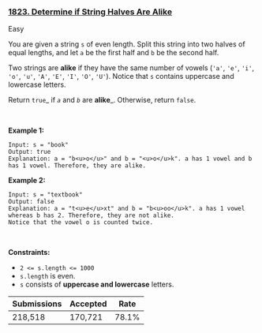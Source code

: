 ### [1823. Determine if String Halves Are Alike](https://leetcode.com/problems/determine-if-string-halves-are-alike/)

Easy

You are given a string `` s `` of even length. Split this string into two halves of equal lengths, and let `` a `` be the first half and `` b `` be the second half.

Two strings are __alike__ if they have the same number of vowels (`` 'a' ``, `` 'e' ``, `` 'i' ``, `` 'o' ``, `` 'u' ``, `` 'A' ``, `` 'E' ``, `` 'I' ``, `` 'O' ``, `` 'U' ``). Notice that `` s `` contains uppercase and lowercase letters.

Return `` true ``_ if _`` a ``_ and _`` b ``_ are __alike___. Otherwise, return `` false ``.

 

<strong class="example">Example 1:</strong>

```
Input: s = "book"
Output: true
Explanation: a = "b<u>o</u>" and b = "<u>o</u>k". a has 1 vowel and b has 1 vowel. Therefore, they are alike.
```

<strong class="example">Example 2:</strong>

```
Input: s = "textbook"
Output: false
Explanation: a = "t<u>e</u>xt" and b = "b<u>oo</u>k". a has 1 vowel whereas b has 2. Therefore, they are not alike.
Notice that the vowel o is counted twice.
```

 

__Constraints:__

*   `` 2 <= s.length <= 1000 ``
*   `` s.length `` is even.
*   `` s `` consists of __uppercase and lowercase__ letters.

| Submissions    | Accepted     | Rate   |
| -------------- | ------------ | ------ |
| 218,518 | 170,721 | 78.1% |
